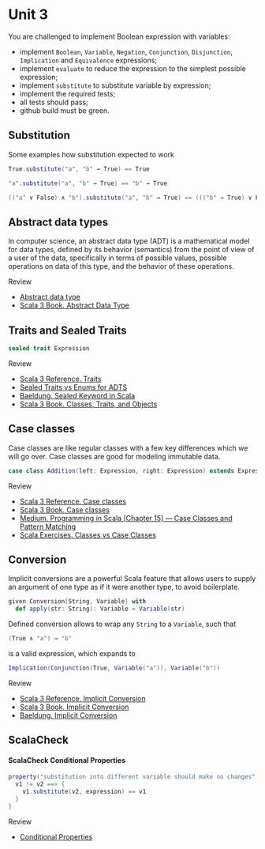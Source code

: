 # Unit 3

You are challenged to implement Boolean expression with variables:
* implement `Boolean`, `Variable`, `Negation`, `Conjunction`, `Disjunction`, `Implication` and `Equivalence` expressions;
* implement `evaluate` to reduce the expression to the simplest possible expression;
* implement `substitute` to substitute variable by expression;
* implement the required tests;
* all tests should pass;
* github build must be green.

## Substitution

Some examples how substitution expected to work

```scala 3
True.substitute("a", "b" → True) == True
```

```scala 3
"a".substitute("a", "b" → True) == "b" → True
```

```scala 3
(("a" ∨ False) ∧ "b").substitute("a", "b" → True) == ((("b" → True) ∨ False) ∧ "b")
```

## Abstract data types

In computer science, an abstract data type (ADT) is a mathematical model for data types, defined by its behavior (semantics) 
from the point of view of a user of the data, specifically in terms of possible values, possible operations on data of this type, 
and the behavior of these operations.

Review
* [Abstract data type](https://en.wikipedia.org/wiki/Abstract_data_type)
* [Scala 3 Book. Abstract Data Type](https://docs.scala-lang.org/scala3/book/types-adts-gadts.html)

## Traits and Sealed Traits

```scala 3
sealed trait Expression
```

Review
* [Scala 3 Reference. Traits](https://docs.scala-lang.org/tour/traits.html)
* [Sealed Traits vs Enums for ADTS](https://www.scalamatters.io/post/sealed-traits-vs-enums-for-adts)
* [Baeldung. Sealed Keyword in Scala](https://www.baeldung.com/scala/sealed-keyword)
* [Scala 3 Book. Classes, Traits, and Objects](https://docs.scala-lang.org/scala3/book/domain-modeling-tools.html)

## Case classes

Case classes are like regular classes with a few key differences which we will go over. 
Case classes are good for modeling immutable data.

```scala 3
case class Addition(left: Expression, right: Expression) extends Expression
```

Review
* [Scala 3 Reference. Case classes](https://docs.scala-lang.org/tour/case-classes.html)
* [Scala 3 Book. Case classes](https://docs.scala-lang.org/scala3/book/domain-modeling-tools.html#case-classes)
* [Medium. Programming in Scala [Chapter 15] — Case Classes and Pattern Matching](https://medium.com/@t.m.h.v.eijk/programming-in-scala-chapter-15-case-classes-and-pattern-matching-36ab45e4e495)
* [Scala Exercises. Classes vs Case Classes](https://www.scala-exercises.org/scala_tutorial/classes_vs_case_classes)

## Conversion
Implicit conversions are a powerful Scala feature that allows users to supply 
an argument of one type as if it were another type, to avoid boilerplate.

```scala 3
given Conversion[String, Variable] with
  def apply(str: String): Variable = Variable(str)
```

Defined conversion allows to wrap any `String` to a `Variable`, such that 

```scala 3
(True ∧ "a") → "b"
```
is a valid expression, which expands to

```scala 3
Implication(Conjunction(True, Variable("a")), Variable("b"))
```

Review
* [Scala 3 Reference. Implicit Conversion](https://docs.scala-lang.org/scala3/reference/contextual/conversions.html)
* [Scala 3 Book. Implicit Conversion](https://docs.scala-lang.org/scala3/book/ca-implicit-conversions.html)
* [Baeldung. Implicit Conversion](https://www.baeldung.com/scala/scala-3-implicit-redesign#2-usage-in-scala-3)

## ScalaCheck

#### ScalaCheck Conditional Properties

```scala 3
property("substitution into different variable should make no changes") = forAll { (v1: Variable, v2: Variable, expression: Expression) =>
  v1 != v2 ==> {
    v1.substitute(v2, expression) == v1
  }
}
```
Review
* [Conditional Properties](https://github.com/typelevel/scalacheck/blob/main/doc/UserGuide.md#conditional-properties)

